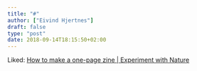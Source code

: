 ```yaml
---
title: "#"
author: ["Eivind Hjertnes"]
draft: false
type: "post"
date: 2018-09-14T18:15:50+02:00
---
```


Liked:
[How
to make a one-page zine | Experiment with Nature](https://experimentwithnature.com/03-found/experiment-with-paper-how-to-make-a-one-page-zine/#.W5s63FKxXx4)
